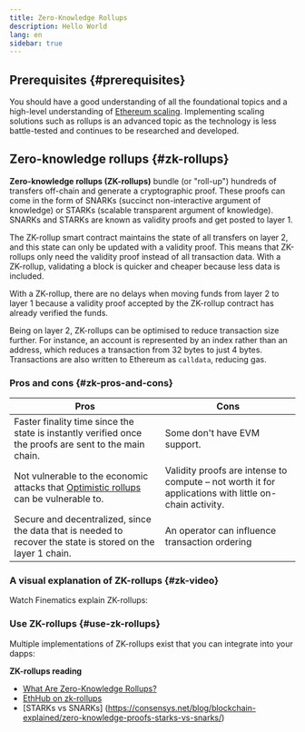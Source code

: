 ```yaml
---
title: Zero-Knowledge Rollups
description: Hello World
lang: en
sidebar: true
---
```


## Prerequisites {#prerequisites}

You should have a good understanding of all the foundational topics and a high-level understanding of [Ethereum scaling](/developers/docs/scaling/). Implementing scaling solutions such as rollups is an advanced topic as the technology is less battle-tested and continues to be researched and developed.

## Zero-knowledge rollups {#zk-rollups}

**Zero-knowledge rollups (ZK-rollups)** bundle (or "roll-up") hundreds of transfers off-chain and generate a cryptographic proof. These proofs can come in the form of SNARKs (succinct non-interactive argument of knowledge) or STARKs (scalable transparent argument of knowledge). SNARKs and STARKs are known as validity proofs and get posted to layer 1.

The ZK-rollup smart contract maintains the state of all transfers on layer 2, and this state can only be updated with a validity proof. This means that ZK-rollups only need the validity proof instead of all transaction data. With a ZK-rollup, validating a block is quicker and cheaper because less data is included.

With a ZK-rollup, there are no delays when moving funds from layer 2 to layer 1 because a validity proof accepted by the ZK-rollup contract has already verified the funds.

Being on layer 2, ZK-rollups can be optimised to reduce transaction size further. For instance, an account is represented by an index rather than an address, which reduces a transaction from 32 bytes to just 4 bytes. Transactions are also written to Ethereum as `calldata`, reducing gas.

### Pros and cons {#zk-pros-and-cons}

| Pros                                                                                                              | Cons                                                                                                  |
| ----------------------------------------------------------------------------------------------------------------- | ----------------------------------------------------------------------------------------------------- |
| Faster finality time since the state is instantly verified once the proofs are sent to the main chain.            | Some don't have EVM support.                                                                          |
| Not vulnerable to the economic attacks that [Optimistic rollups](#optimistic-pros-and-cons) can be vulnerable to. | Validity proofs are intense to compute – not worth it for applications with little on-chain activity. |
| Secure and decentralized, since the data that is needed to recover the state is stored on the layer 1 chain.      | An operator can influence transaction ordering                                                        |

### A visual explanation of ZK-rollups {#zk-video}

Watch Finematics explain ZK-rollups:

<YouTube id="7pWxCklcNsU" start="406" />

### Use ZK-rollups {#use-zk-rollups}

Multiple implementations of ZK-rollups exist that you can integrate into your dapps:

<RollupProductDevDoc rollupType="zk" />

**ZK-rollups reading**

- [What Are Zero-Knowledge Rollups?](https://coinmarketcap.com/alexandria/glossary/zero-knowledge-rollups)
- [EthHub on zk-rollups](https://docs.ethhub.io/ethereum-roadmap/layer-2-scaling/zk-rollups/)
- [STARKs vs SNARKs] (https://consensys.net/blog/blockchain-explained/zero-knowledge-proofs-starks-vs-snarks/)
